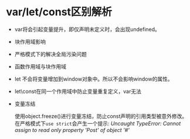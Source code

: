 # var/let/const区别解析
- var将会引起变量提升，即仅声明未定义时，会出现undefined。
- 块作用域影响
- 严格模式下的解决全局污染问题
- 函数作用域与块作用域
- let 不会将变量增加到window对象中。所以不会影响window的属性。
- let\const在同一个作用域中防止变量重复定义，var无法

- 变量冻结

    使用object.freeze()进行变量冻结，防止const声明的引用类型被意外修改。
在严格模式下`use strict`会产生一个提示: *Uncaught TypeError: Cannot assign to read only property 'Post' of object '#<Object>'*